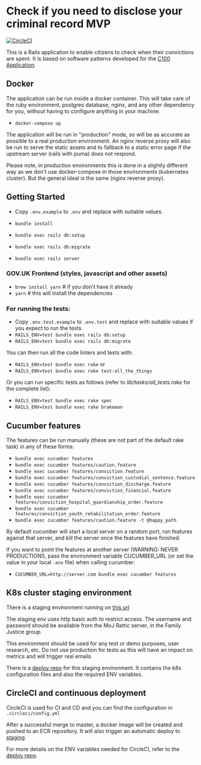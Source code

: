 # Check if you need to disclose your criminal record MVP

[![CircleCI](https://circleci.com/gh/ministryofjustice/disclosure-checker.svg?style=svg)](https://circleci.com/gh/ministryofjustice/disclosure-checker)

This is a Rails application to enable citizens to check when their convictions are spent.
It is based on software patterns developed for the [C100 Application][c100-application].

## Docker

The application can be run inside a docker container. This will take care of the ruby environment, postgres database,
nginx, and any other dependency for you, without having to configure anything in your machine.

* `docker-compose up`

The application will be run in "production" mode, so will be as accurate as possible to a real production environment.
An nginx reverse proxy will also be run to serve the static assets and to fallback to a static error page if the
upstream server (rails with puma) does not respond.

Please note, in production environments this is done in a slightly different way as we don't use docker-compose in those
environments (kubernetes cluster). But the general ideal is the same (nginx reverse proxy).

## Getting Started

* Copy `.env.example` to `.env` and replace with suitable values.

* `bundle install`
* `bundle exec rails db:setup`
* `bundle exec rails db:migrate`
* `bundle exec rails server`

### GOV.UK Frontend (styles, javascript and other assets)

* `brew install yarn` # if you don't have it already
* `yarn` # this will install the dependencies

### For running the tests:

* Copy `.env.test.example` to `.env.test` and replace with suitable values if you expect to run the tests
* `RAILS_ENV=test bundle exec rails db:setup`
* `RAILS_ENV=test bundle exec rails db:migrate`

You can then run all the code linters and tests with:

* `RAILS_ENV=test bundle exec rake`
or
* `RAILS_ENV=test bundle exec rake test:all_the_things`

Or you can run specific tests as follows (refer to *lib/tasks/all_tests.rake* for the complete list):

* `RAILS_ENV=test bundle exec rake spec`
* `RAILS_ENV=test bundle exec rake brakeman`

## Cucumber features

The features can be run manually (these are not part of the default rake task) in any of these forms:

* `bundle exec cucumber features`
* `bundle exec cucumber features/caution.feature`
* `bundle exec cucumber features/conviction.feature`
* `bundle exec cucumber features/conviction_custodial_sentence.feature`
* `bundle exec cucumber features/conviction_discharge.feature`
* `bundle exec cucumber features/conviction_financial.feature`
* `bundle exec cucumber features/conviction_hospital_guardianship_order.feature`
* `bundle exec cucumber features/conviction_youth_rehabilitation_order.feature`
* `bundle exec cucumber features/caution.feature -t @happy_path`

By default cucumber will start a local server on a random port, run features against that server, and kill the server once the features have finished.

If you want to point the features at another server (WARNING: NEVER PRODUCTION!), pass the environment variable CUCUMBER_URL (or set the value in your local `.env` file) when calling cucumber:

* `CUCUMBER_URL=http://server.com bundle exec cucumber features`

## K8s cluster staging environment

There is a staging environment running on [this url][k8s-staging]

The staging env uses http basic auth to restrict access. The username and
password should be available from the MoJ Rattic server, in the Family Justice group.

This environment should be used for any test or demo purposes, user research, etc.
Do not use production for tests as this will have an impact on metrics and will trigger real emails

There is a [deploy repo][deploy-repo] for this staging environment.
It contains the k8s configuration files and also the required ENV variables.

## CircleCI and continuous deployment

CircleCI is used for CI and CD and you can find the configuration in `.circleci/config.yml`

After a successful merge to master, a docker image will be created and pushed to an ECR repository.
It will also trigger an automatic deploy to [staging][k8s-staging].

For more details on the ENV variables needed for CircleCI, refer to the [deploy repo][deploy-repo].

[c100-application]: https://github.com/ministryofjustice/c100-application
[deploy-repo]: https://github.com/ministryofjustice/disclosure-checker-deploy
[k8s-staging]: https://disclosure-checker-staging.apps.live-1.cloud-platform.service.justice.gov.uk
